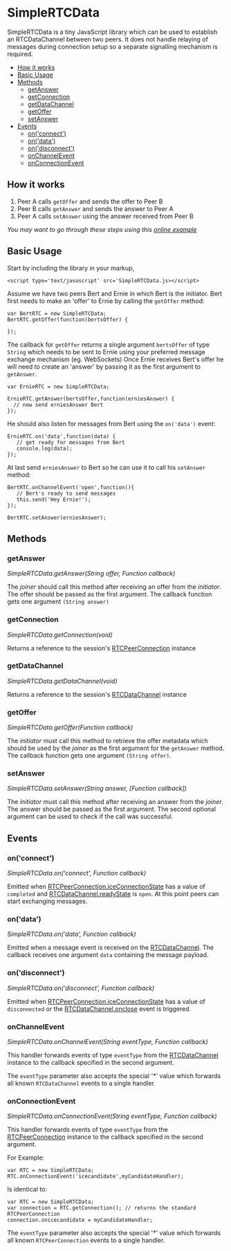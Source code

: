 # SimpleRTCData

SimpleRTCData is a tiny JavaScript library which can be used to establish an RTCDataChannel between two peers. It does not handle relaying of messages during connection setup so a separate signalling mechanism is required.

- [How it works](#how-it-works)
- [Basic Usage](#basic-usage)
- [Methods](#methods)
	- [getAnswer](#getanswer)
	- [getConnection](#getconnection)
	- [getDataChannel](#getdatachannel)
	- [getOffer](#getoffer)
	- [setAnswer](#setanswer)
- [Events](#events)
  - [on('connect')](#)
  - [on('data')](#)
  - [on('disconnect')](#)
  - [onChannelEvent](#onchannelevent)
  - [onConnectionEvent](#onconnectionevent)

## How it works

1. Peer A calls `getOffer` and sends the offer to Peer B
2. Peer B calls `getAnswer` and sends the answer to Peer A
3. Peer A calls `setAnswer` using the answer received from Peer B

*You may want to go through these steps using this [online example](http://lostsource.github.io/SimpleRTCData/)*

## Basic Usage

Start by including the library in your markup,

    <script type='text/javascript' src='SimpleRTCData.js></script>

Assume we have two peers Bert and Ernie in which Bert is the initiator. Bert first needs to make an 'offer' to Ernie by calling the `getOffer` method:

    var BertRTC = new SimpleRTCData;
    BertRTC.getOffer(function(bertsOffer) {
      
    });

The callback for `getOffer` returns a single argument `bertsOffer` of type `String` which needs to be sent to Ernie using your preferred message exchange mechanism (eg. WebSockets) Once Ernie receives Bert's offer he will need to create an 'answer' by passing it as the first argument to `getAnswer`. 

    var ErnieRTC = new SimpleRTCData;
     
    ErnieRTC.getAnswer(bertsOffer,function(erniesAnswer) {
      // now send erniesAnswer Bert
    });
    
He should also listen for messages from Bert using the `on('data')` event: 

    ErnieRTC.on('data',function(data) {
       // get ready for messages from Bert 
       console.log(data);
    });
     
    
At last send `erniesAnswer` to Bert so he can use it to call his `setAnswer` method:

    BertRTC.onChannelEvent('open',function(){
       // Bert's ready to send messages
       this.send('Hey Ernie!');
    });
     
    BertRTC.setAnswer(erniesAnswer);

## Methods

### getAnswer
*SimpleRTCData.getAnswer(String offer, Function callback)*

The *joiner* should call this method after receiving an offer from the *initiator*. The offer should be passed as the first argument. The callback function gets one argument `(String answer)`

### getConnection
*SimpleRTCData.getConnection(void)*

Returns a reference to the session's [RTCPeerConnection](https://developer.mozilla.org/en-US/docs/Web/API/RTCPeerConnection) instance

### getDataChannel
*SimpleRTCData.getDataChannel(void)*

Returns a reference to the session's [RTCDataChannel](https://developer.mozilla.org/en-US/docs/Web/API/RTCDataChannel) instance


### getOffer
*SimpleRTCData.getOffer(Function callback)*

The *initiator* must call this method to retrieve the offer metadata which should be used by the *joiner* as the first argument for the `getAnswer` method. The callback function gets one argument `(String offer)`.

### setAnswer
*SimpleRTCData.setAnswer(String answer, [Function callback])*

The *initiator* must call this method after receiving an answer from the *joiner*. The answer should be passed as the first argument. The second optional argument can be used to check if the call was successful.


## Events

### on('connect')
*SimpleRTCData.on('connect', Function callback)*

Emitted when [RTCPeerConnection.iceConnectionState](https://developer.mozilla.org/en-US/docs/Web/API/RTCPeerConnection/iceConnectionState) has a value of `completed` and [RTCDataChannel.readyState](https://developer.mozilla.org/en-US/docs/Web/API/RTCDataChannel/readyState) is `open`. At this point peers can start exchanging messages.

### on('data')
*SimpleRTCData.on('data', Function callback)*

Emitted when a message event is received on the [RTCDataChannel](https://developer.mozilla.org/en-US/docs/Web/API/RTCDataChannel/onmessage). The callback receives one argument `data` containing the message payload.

### on('disconnect')
*SimpleRTCData.on('disconnect', Function callback)*

Emitted when [RTCPeerConnection.iceConnectionState](https://developer.mozilla.org/en-US/docs/Web/API/RTCPeerConnection/iceConnectionState) has a value of `disconnected` or the [RTCDataChannel.onclose](https://developer.mozilla.org/en-US/docs/Web/API/RTCDataChannel/onclose) event is triggered.

### onChannelEvent
*SimpleRTCData.onChannelEvent(String eventType, Function callback)*

This handler forwards events of type `eventType` from the [RTCDataChannel](https://developer.mozilla.org/en-US/docs/Web/API/RTCDataChannel) instance to the callback specified in the second argument. 

The `eventType` parameter also accepts the special '*' value which forwards all known `RTCDataChannel` events to a single handler.

### onConnectionEvent
*SimpleRTCData.onConnectionEvent(String eventType, Function callback)*

This handler forwards events of type `eventType` from the [RTCPeerConnection](https://developer.mozilla.org/en-US/docs/Web/API/RTCPeerConnection) instance to the callback specified in the second argument. 

For Example:

    var RTC = new SimpleRTCData;
    RTC.onConnectionEvent('icecandidate',myCandidateHandler);

Is identical to:

    var RTC = new SimpleRTCData;
    var connection = RTC.getConnection(); // returns the standard RTCPeerConnection
    connection.onicecandidate = myCandidateHandler;

The `eventType` parameter also accepts the special '*' value which forwards all known `RTCPeerConnection` events to a single handler.
